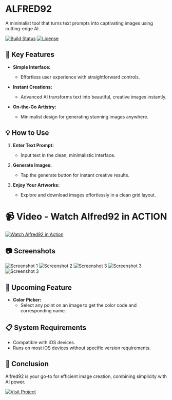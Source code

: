 # ALFRED92

A minimalist tool that turns text prompts into captivating images using cutting-edge AI.

[![Build Status](https://img.shields.io/badge/Status-Active-brightgreen)](https://github.com/ShahWaleedButt/Alfred92-MVVM.)
[![License](https://img.shields.io/badge/License-MIT-blue.svg)](https://opensource.org/licenses/MIT)

## 🚀 Key Features
- **Simple Interface:**
  - Effortless user experience with straightforward controls.

- **Instant Creations:**
  - Advanced AI transforms text into beautiful, creative images instantly.

- **On-the-Go Artistry:**
  - Minimalist design for generating stunning images anywhere.

## 💡 How to Use
1. **Enter Text Prompt:**
   - Input text in the clean, minimalistic interface.

2. **Generate Images:**
   - Tap the generate button for instant creative results.

3. **Enjoy Your Artworks:**
   - Explore and download images effortlessly in a clean grid layout.

# 📹 Video - Watch Alfred92 in ACTION
[![Watch Alfred92 in Action](https://img.shields.io/badge/Watch-Demo-red)](screenshots/test.mp4)

## 📷 Screenshots
![Screenshot 1](screenshots/1.png)
![Screenshot 2](screenshots/2.png)
![Screenshot 3](screenshots/3.png)
![Screenshot 3](screenshots/4.png)
![Screenshot 3](screenshots/5.png)

## 🔮 Upcoming Feature
- **Color Picker:**
  - Select any point on an image to get the color code and corresponding name.

## 📋 System Requirements
- Compatible with iOS devices.
- Runs on most iOS devices without specific version requirements.

## 🌟 Conclusion
Alfred92 is your go-to for efficient image creation, combining simplicity with AI power.

[![Visit Project](https://img.shields.io/badge/Visit-Project-orange)](https://github.com/ShahWaleedButt/Alfred92-MVVM.)
